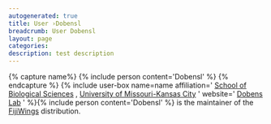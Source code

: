 ```yaml
---
autogenerated: true
title: User ›Dobensl
breadcrumb: User Dobensl
layout: page
categories: 
description: test description
---
```



{% capture name%}
{% include person content='Dobensl' %}
{% endcapture %}
{% include user-box name=name affiliation=' [School of Biological Sciences](http://sbs.umkc.edu/) , [University of Missouri-Kansas City](http://www.umkc.edu/) ' website=' [Dobens Lab](http://sbs.umkc.edu/dobens/) ' %}{% include person content='Dobensl' %} is the maintainer of the [FijiWings](FijiWings "wikilink") distribution.
